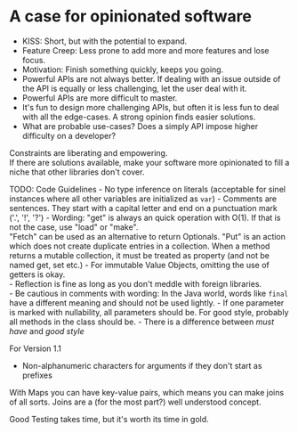 # A case for opinionated software
 - KISS: Short, but with the potential to expand.  
 - Feature Creep: Less prone to add more and more features and lose focus.  
 - Motivation: Finish something quickly, keeps you going.  
 - Powerful APIs are not always better. If dealing with an issue outside of the API is equally or less challenging, let the user deal with it.  
 - Powerful APIs are more difficult to master.  
 - It's fun to design more challenging APIs, but often it is less fun to deal with all the edge-cases. A strong opinion finds easier solutions.  
 - What are probable use-cases? Does a simply API impose higher difficulty on a developer?  

Constraints are liberating and empowering.  
If there are solutions available, make your software more opinionated to fill a niche that other libraries don't cover.  

TODO: Code Guidelines
    - No type inference on literals (acceptable for sinel instances where all other variables are initialized as `var`)
    - Comments are sentences. They start with a capital letter and end on a punctuation mark ('.', '!', '?')
    - Wording: "get" is always an quick operation with O(1). If that is not the case, use "load" or "make".  
               "Fetch" can be used as an alternative to return Optionals.
               "Put" is an action which does not create duplicate entries in a collection.
               When a method returns a mutable collection, it must be treated as property (and not be named get, set etc.) 
    - For immutable Value Objects, omitting the use of getters is okay.  
    - Reflection is fine as long as you don't meddle with foreign libraries.  
    - Be cautious in comments with wording: In the Java world, words like `final` have a different meaning and should not be used lightly.
    - If one parameter is marked with nullability, all parameters should be. For good style, probably all methods in the class should be.
    - There is a difference between _must have_ and _good style_

For Version 1.1
 - Non-alphanumeric characters for arguments if they don't start as prefixes

With Maps you can have key-value pairs, which means you can make joins of all sorts.
Joins are a (for the most part?) well understood concept.

Good Testing takes time, but it's worth its time in gold.
